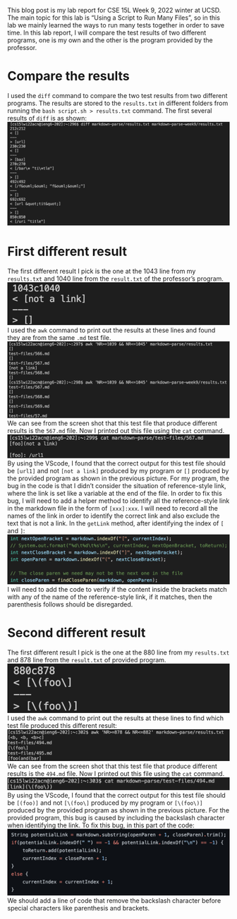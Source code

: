 This blog post is my lab report for CSE 15L Week 9, 2022 winter at UCSD. The main topic for this lab is “Using a Script to Run Many Files”, so in this lab we mainly learned the ways to run many tests together in order to save time. In this lab report, I will compare the test results of two different programs, one is my own and the other is the program provided by the professor.
# Compare the results
I used the `diff` command to compare the two test results from two different programs. The results are stored to the `results.txt` in different folders from running the `bash script.sh > results.txt` command. The first several results of `diff` is as shown:
![Image](5-1.png)
# First different result
The first different result I pick is the one at the 1043 line from my `results.txt` and 1040 line from the `result.txt` of the professor’s program.
![Image](5-2.png)
I used the `awk` command to print out the results at these lines and found they are from the same `.md` test file.
![Image](5-3.png)
We can see from the screen shot that this test file that produce different results is the `567.md` file. Now I printed out this file using the `cat` command.
![Image](5-4.png)
By using the VScode, I found that the correct output for this test file should be `[url1]` and not `[not a link]` produced by my program or `[]` produced by the provided program as shown in the previous picture.
For my program, the bug in the code is that I didn’t consider the situation of reference-style link, where the link is set like a variable at the end of the file. In order to fix this bug, I will need to add a helper method to identify all the reference-style link in the markdown file in the form of `[xxx]:xxx`. I will need to record all the names of the link in order to identify the correct link and also exclude the text that is not a link. In the `getLink` method, after identifying the index of `[` and `]`:
![Image](5-5.png)
I will need to add the code to verify if the content inside the brackets match with any of the name of the reference-style link, if it matches, then the parenthesis follows should be disregarded.
# Second different result
The first different result I pick is the one at the 880 line from my `results.txt` and 878 line from the `result.txt` of provided program.
![Image](5-6.png)
I used the `awk` command to print out the results at these lines to find which test file produced this different result:
![Image](5-7.png)
We can see from the screen shot that this test file that produce different results is the `494.md` file. Now I printed out this file using the `cat` command.
![Image](5-8.png)
By using the VScode, I found that the correct output for this test file should be `[(foo)]` and not `[\(foo\]` produced by my program or `[\(foo\)]` produced by the provided program as shown in the previous picture.
For the provided program, this bug is caused by including the backslash character when identifying the link. To fix this bug, in this part of the code:
![Image](5-9.png)
We should add a line of code that remove the backslash character before special characters like parenthesis and brackets.
